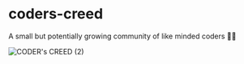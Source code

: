 # coders-creed
A small but potentially growing community of like minded coders 👨‍💻

![CODER's CREED (2)](https://user-images.githubusercontent.com/72148786/141694613-2f7a32ce-26cf-4f95-b849-639010c1e6be.png)
